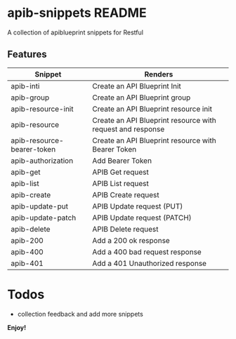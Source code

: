 # apib-snippets README

A collection of apiblueprint snippets for Restful

## Features

| Snippet                    | Renders                                                    |
| -------------------------- | ---------------------------------------------------------- |
| apib-inti                  | Create an API Blueprint Init                               |
| apib-group                 | Create an API Blueprint group                              |
| apib-resource-init         | Create an API Blueprint resource init                      |
| apib-resource              | Create an API Blueprint resource with request and response |
| apib-resource-bearer-token | Create an API Blueprint resource with Bearer Token         |
| apib-authorization         | Add Bearer Token                                           |
| apib-get                   | APIB Get request                                           |
| apib-list                  | APIB List request                                          |
| apib-create                | APIB Create request                                        |
| apib-update-put            | APIB Update request (PUT)                                  |
| apib-update-patch          | APIB Update request (PATCH)                                |
| apib-delete                | APIB Delete request                                        |
| apib-200                   | Add a 200 ok response                                      |
| apib-400                   | Add a 400 bad request response                             |
| apib-401                   | Add a 401 Unauthorized response                            |


# Todos

- collection feedback and add more snippets

**Enjoy!**
